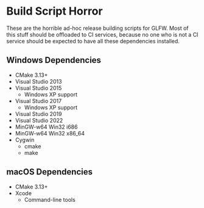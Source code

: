 # Build Script Horror

These are the horrible ad-hoc release building scripts for GLFW.  Most of this
stuff should be offloaded to CI services, because no one who is not a CI service
should be expected to have all these dependencies installed.

## Windows Dependencies

 - CMake 3.13+
 - Visual Studio 2013
 - Visual Studio 2015
   - Windows XP support
 - Visual Studio 2017
   - Windows XP support
 - Visual Studio 2019
 - Visual Studio 2022
 - MinGW-w64 Win32 i686
 - MinGW-w64 Win32 x86\_64
 - Cygwin
   - cmake
   - make

## macOS Dependencies

 - CMake 3.13+
 - Xcode
   - Command-line tools

